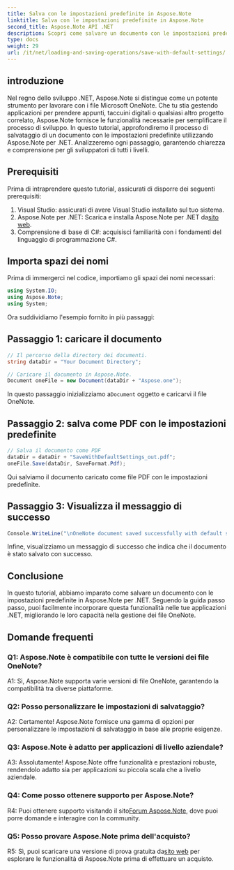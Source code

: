 ```yaml
---
title: Salva con le impostazioni predefinite in Aspose.Note
linktitle: Salva con le impostazioni predefinite in Aspose.Note
second_title: Aspose.Note API .NET
description: Scopri come salvare un documento con le impostazioni predefinite in Aspose.Note per .NET attraverso una guida passo passo.
type: docs
weight: 29
url: /it/net/loading-and-saving-operations/save-with-default-settings/
---
```

## introduzione

Nel regno dello sviluppo .NET, Aspose.Note si distingue come un potente strumento per lavorare con i file Microsoft OneNote. Che tu stia gestendo applicazioni per prendere appunti, taccuini digitali o qualsiasi altro progetto correlato, Aspose.Note fornisce le funzionalità necessarie per semplificare il processo di sviluppo. In questo tutorial, approfondiremo il processo di salvataggio di un documento con le impostazioni predefinite utilizzando Aspose.Note per .NET. Analizzeremo ogni passaggio, garantendo chiarezza e comprensione per gli sviluppatori di tutti i livelli.

## Prerequisiti

Prima di intraprendere questo tutorial, assicurati di disporre dei seguenti prerequisiti:

1. Visual Studio: assicurati di avere Visual Studio installato sul tuo sistema.
2.  Aspose.Note per .NET: Scarica e installa Aspose.Note per .NET da[sito web](https://releases.aspose.com/note/net/).
3. Comprensione di base di C#: acquisisci familiarità con i fondamenti del linguaggio di programmazione C#.

## Importa spazi dei nomi

Prima di immergerci nel codice, importiamo gli spazi dei nomi necessari:

```csharp
using System.IO;
using Aspose.Note;
using System;
```

Ora suddividiamo l'esempio fornito in più passaggi:

## Passaggio 1: caricare il documento

```csharp
// Il percorso della directory dei documenti.
string dataDir = "Your Document Directory";

// Caricare il documento in Aspose.Note.
Document oneFile = new Document(dataDir + "Aspose.one");
```

 In questo passaggio inizializziamo a`Document` oggetto e caricarvi il file OneNote.

## Passaggio 2: salva come PDF con le impostazioni predefinite

```csharp
// Salva il documento come PDF
dataDir = dataDir + "SaveWithDefaultSettings_out.pdf";
oneFile.Save(dataDir, SaveFormat.Pdf);
```

Qui salviamo il documento caricato come file PDF con le impostazioni predefinite.

## Passaggio 3: Visualizza il messaggio di successo

```csharp
Console.WriteLine("\nOneNote document saved successfully with default settings.\nFile saved at " + dataDir); 
```

Infine, visualizziamo un messaggio di successo che indica che il documento è stato salvato con successo.

## Conclusione

In questo tutorial, abbiamo imparato come salvare un documento con le impostazioni predefinite in Aspose.Note per .NET. Seguendo la guida passo passo, puoi facilmente incorporare questa funzionalità nelle tue applicazioni .NET, migliorando le loro capacità nella gestione dei file OneNote.

## Domande frequenti

### Q1: Aspose.Note è compatibile con tutte le versioni dei file OneNote?

A1: Sì, Aspose.Note supporta varie versioni di file OneNote, garantendo la compatibilità tra diverse piattaforme.

### Q2: Posso personalizzare le impostazioni di salvataggio?

A2: Certamente! Aspose.Note fornisce una gamma di opzioni per personalizzare le impostazioni di salvataggio in base alle proprie esigenze.

### Q3: Aspose.Note è adatto per applicazioni di livello aziendale?

A3: Assolutamente! Aspose.Note offre funzionalità e prestazioni robuste, rendendolo adatto sia per applicazioni su piccola scala che a livello aziendale.

### Q4: Come posso ottenere supporto per Aspose.Note?

 R4: Puoi ottenere supporto visitando il sito[Forum Aspose.Note](https://forum.aspose.com/c/note/28), dove puoi porre domande e interagire con la community.

### Q5: Posso provare Aspose.Note prima dell'acquisto?

 R5: Sì, puoi scaricare una versione di prova gratuita da[sito web](https://releases.aspose.com/) per esplorare le funzionalità di Aspose.Note prima di effettuare un acquisto.